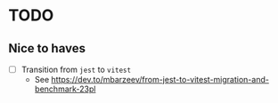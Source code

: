 # TODO

## Nice to haves

- [ ] Transition from `jest` to `vitest`
  - See https://dev.to/mbarzeev/from-jest-to-vitest-migration-and-benchmark-23pl

